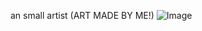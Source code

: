 an small artist (ART MADE BY ME!)
![Image](https://github.com/user-attachments/assets/d8f34256-4dd9-46ca-8059-3179397f9647)
